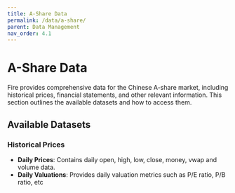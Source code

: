 ```yaml
---
title: A-Share Data
permalink: /data/a-share/
parent: Data Management
nav_order: 4.1
---
```


# A-Share Data

Fire provides comprehensive data for the Chinese A-share market, including historical prices, financial 
statements, and other relevant information. This section outlines the available datasets and how to access them.

## Available Datasets

### Historical Prices

- **Daily Prices**: Contains daily open, high, low, close, money, vwap and volume data.
- **Daily Valuations**: Provides daily valuation metrics such as P/E ratio, P/B ratio, etc